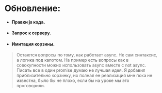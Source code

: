 # Обновление:

- #### Правки  js  кода. 
- #### Запрос к серверу. 
- #### Имитация корзины. 

> Остаются вопросы по тому, как работает async. Не сам синтаксис, а логика под капотом. На пример есть вопросы как в совокупности можно использовать async  вместе с  not async. Писать все в один promise думаю не лучшая идея.  Я добавил приблизительно корзинку, но полная ее реализация мне пока не известна, было бы не плохо, если бы на уроке мы это проговорили.